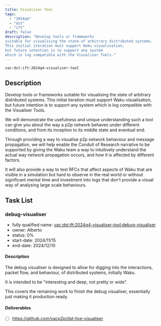 ```yaml
---
title: Visualiser Tool
tags:
  - "2024q4"
  - "dst"
  - "ift"
draft: false
description: "Develop tools or frameworks
suitable for visualising the state of arbitrary distributed systems.
This initial iteration must support Waku visualisation,
but future intention is to support any system
which is log compatible with the Visualiser Tools."
---
```


`vac:dst:ift:2024q4-visualiser-tool`

## Description

Develop tools or frameworks
suitable for visualising the state of arbitrary distributed systems.
This initial iteration must support Waku visualisation,
but future intention is to support any system
which is log compatible with the Visualiser Tools.

We will demonstrate the usefulness and unique understanding
such a tool can give you about the way a p2p network behaves
under different conditions, and from its inception to its middle state and eventual end.

Through providing a way to visualise p2p network behaviour and message propagation,
we will help enable the Conduit of Research narrative to be supported
by giving the Waku team a way to intuitively understand
the actual way network propagation occurs,
and how it is affected by different factors.

It will also provide a way to test RFCs
that affect aspects of Waku
that are visible in a simulation
but hard to observe in the real world
or without significant mental time and investment into logs
that don't provide a visual way of analysing large scale behaviours.

## Task List

### debug-visualiser

* fully qualified name: <vac:dst:ift:2024q4-visualiser-tool:debug-visualiser>
* owner: Alberto
* status: 0%
* start-date: 2024/11/15
* end-date: 2024/12/10

#### Description

The debug visualiser is designed
to allow for digging into the interactions,
packet flow, and behaviour,
of distributed systems, initially Waku.

It is intended to be "interesting and deep, not pretty or wide".

This covers the remaining work to finish the debug visualiser,
essentially just making it production ready.

#### Deliverables
- [ ] https://github.com/vacp2p/dst-live-visualiser

<!--
We're so close to shipping this fully
we decided we'll take it out of this process
and just post about it at the right time.
#### Deliverables
- [ ] https://github.com/vacp2p/10ksim

### live-visualiser
* fully qualified name: `vac:dst:ift:visualiser-tool:live-visualiser`
* owner: Wings
* status: 99%
* start-date: 2024/10/01
* end-date: 2024/12/31

#### Description

The live visualiser is designed
to allow for digging into the interactions,
packet flow, and behaviour,
of distributed systems, initially Waku.

It is intended to be "pretty and wide" and in contrast to the debug visualiser
it runs in realtime along with the network
and shows you the network in a way that is easy to understand and interpret,
especially for those previously not familiar with peer to peer technologies or networks.

#### Deliverables

- [ ] https://github.com/vacp2p/dst-live-visualiser
